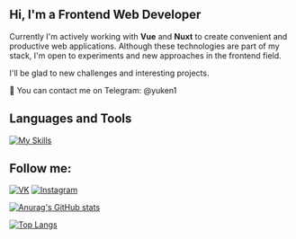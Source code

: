 ## Hi, I'm a Frontend Web Developer
Currently I'm actively working with **Vue** and **Nuxt** to create convenient and productive web applications. Although these technologies are part of my stack, I'm open to experiments and new approaches in the frontend field.

I'll be glad to new challenges and interesting projects.

📩 You can contact me on Telegram: @yuken1
## Languages and Tools

[![My Skills](https://skillicons.dev/icons?i=html,css,js,vue,pinia,nuxt,ts,figma,ps,git,tailwind,sass,vite,webpack)](https://skillicons.dev)


## Follow me:

[![VK](https://img.shields.io/badge/-VK-090909?style=for-the-badge&logo=VK)](https://vk.com/1yuken)
[![Instagram](https://img.shields.io/badge/-instagram-090909?style=for-the-badge&logo=instagram)](https://www.instagram.com/7yuken)

[![Anurag's GitHub stats](https://github-readme-stats.vercel.app/api?username=1yuken&show_icons=true&theme=dark)](https://github.com/anuraghazra/github-readme-stats)

[![Top Langs](https://github-readme-stats.vercel.app/api/top-langs/?username=1yuken&layout=compact&theme=dark)](https://github.com/anuraghazra/github-readme-stats)
